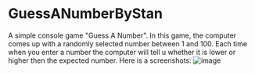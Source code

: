 # GuessANumberByStan
A simple console game "Guess A Number".
In this game, the computer comes up with a randomly selected number between 1 and 100. 
Each time when you enter a number the computer will tell u whether it is lower or higher then the expected number.
Here is a screenshots:
![image](https://user-images.githubusercontent.com/109627707/192233686-7c33ae94-f5db-4fe1-bd39-f198b98cea2d.png)


